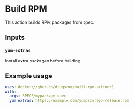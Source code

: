 # Build RPM

This action builds RPM packages from spec.

## Inputs

### `yum-extras`

Install extra packages before building.


## Example usage

```yaml
uses: docker://ghcr.io/drugscom/build-rpm-action:1
with:
  args: SPECS/mypackage.spec
  yum-extras: https://example.com/yumprivrepo-release.rpm
```
